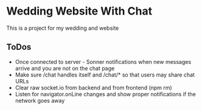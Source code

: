 # Wedding Website With Chat

This is a project for my wedding and website

## ToDos

- Once connected to server - Sonner notifications when new messages arrive and you are not on the chat page
- Make sure /chat handles itself and /chat/\* so that users may share chat URLs
- Clear raw socket.io from backend and from frontend (npm rm)
- Listen for navigator.onLine changes and show proper notifications if the network goes away
